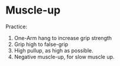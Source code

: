 # Muscle-up

Practice:
1. One-Arm hang to increase grip strength
2. Grip high to false-grip
3. High pullup, as high as possible.
4. Negative muscle-up, for slow muscle up.
